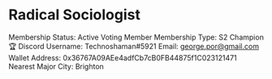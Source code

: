 # Radical Sociologist

Membership Status: Active Voting Member
Membership Type: S2 Champion 🏆
Discord Username: Technoshaman#5921
Email: george.por@gmail.com
Wallet Address: 0x36767A09AEe4adfCb7cB0FB44875f1C023121471
Nearest Major City: Brighton